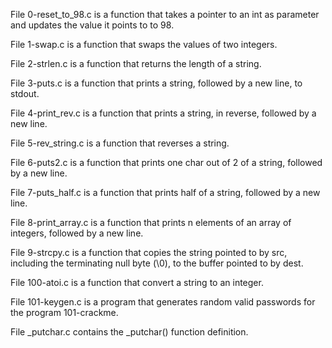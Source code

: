 File 0-reset_to_98.c is a function that takes a pointer to an int as parameter and updates the value it points to to 98.



File 1-swap.c is a function that swaps the values of two integers.



File 2-strlen.c is a function that returns the length of a string.



File 3-puts.c is a function that prints a string, followed by a new line, to stdout.



File 4-print_rev.c is a function that prints a string, in reverse, followed by a new line.



File 5-rev_string.c is a function that reverses a string.



File 6-puts2.c is a function that prints one char out of 2 of a string, followed by a new line.



File 7-puts_half.c is a function that prints half of a string, followed by a new line.



File 8-print_array.c is a function that prints n elements of an array of integers, followed by a new line.



File 9-strcpy.c is a function that copies the string pointed to by src, including the terminating null byte (\0), to the buffer pointed to by dest.



File 100-atoi.c is a function that convert a string to an integer.



File 101-keygen.c is a program that generates random valid passwords for the program 101-crackme.



File _putchar.c contains the _putchar() function definition.



